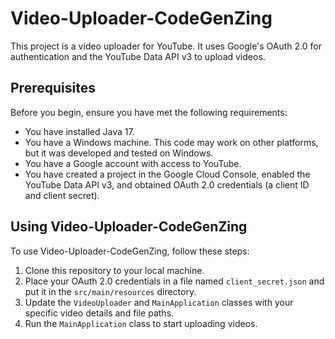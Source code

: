 # Video-Uploader-CodeGenZing

This project is a video uploader for YouTube. It uses Google's OAuth 2.0 for authentication and the YouTube Data API v3 to upload videos.

## Prerequisites

Before you begin, ensure you have met the following requirements:

* You have installed Java 17.
* You have a Windows machine. This code may work on other platforms, but it was developed and tested on Windows.
* You have a Google account with access to YouTube.
* You have created a project in the Google Cloud Console, enabled the YouTube Data API v3, and obtained OAuth 2.0 credentials (a client ID and client secret).

## Using Video-Uploader-CodeGenZing

To use Video-Uploader-CodeGenZing, follow these steps:

1. Clone this repository to your local machine.
2. Place your OAuth 2.0 credentials in a file named `client_secret.json` and put it in the `src/main/resources` directory.
3. Update the `VideoUploader` and `MainApplication` classes with your specific video details and file paths.
4. Run the `MainApplication` class to start uploading videos.
